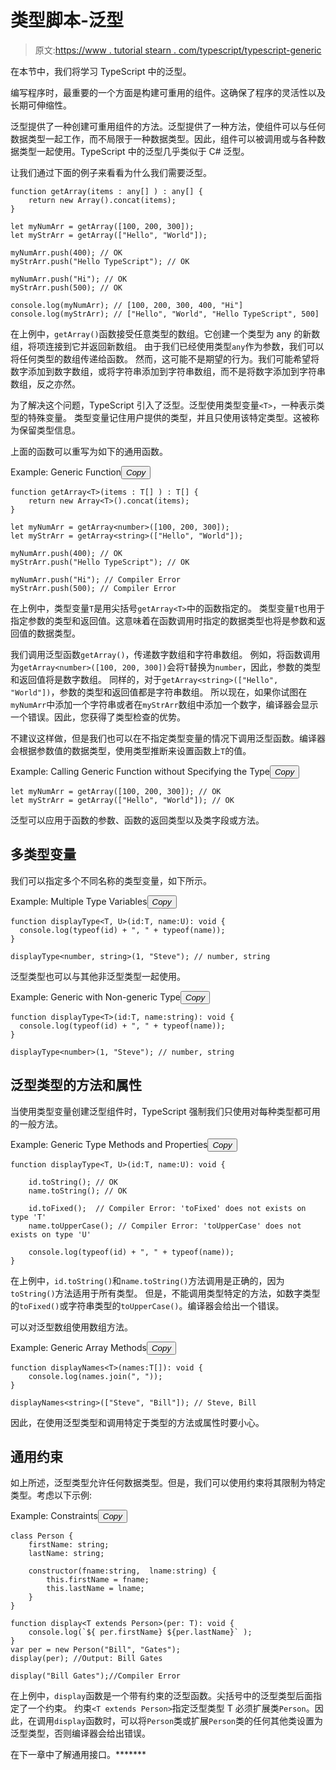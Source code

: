 # 类型脚本-泛型

> 原文:[https://www . tutorial stearn . com/typescript/typescript-generic](https://www.tutorialsteacher.com/typescript/typescript-generic)

在本节中，我们将学习 TypeScript 中的泛型。

编写程序时，最重要的一个方面是构建可重用的组件。这确保了程序的灵活性以及长期可伸缩性。

泛型提供了一种创建可重用组件的方法。泛型提供了一种方法，使组件可以与任何数据类型一起工作，而不局限于一种数据类型。因此，组件可以被调用或与各种数据类型一起使用。TypeScript 中的泛型几乎类似于 C# 泛型。

让我们通过下面的例子来看看为什么我们需要泛型。

```
function getArray(items : any[] ) : any[] {
    return new Array().concat(items);
}

let myNumArr = getArray([100, 200, 300]);
let myStrArr = getArray(["Hello", "World"]);

myNumArr.push(400); // OK
myStrArr.push("Hello TypeScript"); // OK

myNumArr.push("Hi"); // OK
myStrArr.push(500); // OK

console.log(myNumArr); // [100, 200, 300, 400, "Hi"]
console.log(myStrArr); // ["Hello", "World", "Hello TypeScript", 500] 
```

在上例中，`getArray()`函数接受任意类型的数组。它创建一个类型为 any 的新数组，将项连接到它并返回新数组。 由于我们已经使用类型`any`作为参数，我们可以将任何类型的数组传递给函数。 然而，这可能不是期望的行为。我们可能希望将数字添加到数字数组，或将字符串添加到字符串数组，而不是将数字添加到字符串数组，反之亦然。

为了解决这个问题，TypeScript 引入了泛型。泛型使用类型变量`<T>`，一种表示类型的特殊变量。 类型变量记住用户提供的类型，并且只使用该特定类型。这被称为保留类型信息。

上面的函数可以重写为如下的通用函数。

Example: Generic Function<button class="copy-btn pull-right" title="Copy example code">*Copy*</button> 

```
function getArray<T>(items : T[] ) : T[] {
    return new Array<T>().concat(items);
}

let myNumArr = getArray<number>([100, 200, 300]);
let myStrArr = getArray<string>(["Hello", "World"]);

myNumArr.push(400); // OK
myStrArr.push("Hello TypeScript"); // OK

myNumArr.push("Hi"); // Compiler Error
myStrArr.push(500); // Compiler Error 
```

在上例中，类型变量`T`是用尖括号`getArray<T>`中的函数指定的。 类型变量`T`也用于指定参数的类型和返回值。这意味着在函数调用时指定的数据类型也将是参数和返回值的数据类型。

我们调用泛型函数`getArray()`，传递数字数组和字符串数组。 例如，将函数调用为`getArray<number>([100, 200, 300])`会将`T`替换为`number`，因此，参数的类型和返回值将是数字数组。 同样的，对于`getArray<string>(["Hello", "World"])`，参数的类型和返回值都是字符串数组。 所以现在，如果你试图在`myNumArr`中添加一个字符串或者在`myStrArr`数组中添加一个数字，编译器会显示一个错误。因此，您获得了类型检查的优势。

不建议这样做，但是我们也可以在不指定类型变量的情况下调用泛型函数。编译器会根据参数值的数据类型，使用类型推断来设置函数上`T`的值。

Example: Calling Generic Function without Specifying the Type<button class="copy-btn pull-right" title="Copy example code">*Copy*</button> 

```
let myNumArr = getArray([100, 200, 300]); // OK
let myStrArr = getArray(["Hello", "World"]); // OK 
```

泛型可以应用于函数的参数、函数的返回类型以及类字段或方法。

## 多类型变量

我们可以指定多个不同名称的类型变量，如下所示。

Example: Multiple Type Variables<button class="copy-btn pull-right" title="Copy example code">*Copy*</button> 

```
function displayType<T, U>(id:T, name:U): void { 
  console.log(typeof(id) + ", " + typeof(name));  
}

displayType<number, string>(1, "Steve"); // number, string 
```

泛型类型也可以与其他非泛型类型一起使用。

Example: Generic with Non-generic Type<button class="copy-btn pull-right" title="Copy example code">*Copy*</button> 

```
function displayType<T>(id:T, name:string): void { 
  console.log(typeof(id) + ", " + typeof(name));  
}

displayType<number>(1, "Steve"); // number, string 
```

## 泛型类型的方法和属性

当使用类型变量创建泛型组件时，TypeScript 强制我们只使用对每种类型都可用的一般方法。

Example: Generic Type Methods and Properties<button class="copy-btn pull-right" title="Copy example code">*Copy*</button> 

```
function displayType<T, U>(id:T, name:U): void { 

    id.toString(); // OK
    name.toString(); // OK

    id.toFixed();  // Compiler Error: 'toFixed' does not exists on type 'T'
    name.toUpperCase(); // Compiler Error: 'toUpperCase' does not exists on type 'U'

    console.log(typeof(id) + ", " + typeof(name));  
} 
```

在上例中，`id.toString()`和`name.toString()`方法调用是正确的，因为`toString()`方法适用于所有类型。 但是，不能调用类型特定的方法，如数字类型的`toFixed()`或字符串类型的`toUpperCase()`。编译器会给出一个错误。

可以对泛型数组使用数组方法。

Example: Generic Array Methods<button class="copy-btn pull-right" title="Copy example code">*Copy*</button> 

```
function displayNames<T>(names:T[]): void { 
    console.log(names.join(", "));  
}

displayNames<string>(["Steve", "Bill"]); // Steve, Bill 
```

因此，在使用泛型类型和调用特定于类型的方法或属性时要小心。

## 通用约束

如上所述，泛型类型允许任何数据类型。但是，我们可以使用约束将其限制为特定类型。考虑以下示例:

Example: Constraints<button class="copy-btn pull-right" title="Copy example code">*Copy*</button> 

```
class Person {
    firstName: string;
    lastName: string;

    constructor(fname:string,  lname:string) { 
        this.firstName = fname;
        this.lastName = lname;
    }
}

function display<T extends Person>(per: T): void {
    console.log(`${ per.firstName} ${per.lastName}` );
}
var per = new Person("Bill", "Gates");
display(per); //Output: Bill Gates

display("Bill Gates");//Compiler Error 
```

在上例中，`display`函数是一个带有约束的泛型函数。尖括号中的泛型类型后面指定了一个约束。 约束`<T extends Person>`指定泛型类型 T 必须扩展类`Person`。因此，在调用`display`函数时，可以将`Person`类或扩展`Person`类的任何其他类设置为泛型类型，否则编译器会给出错误。

在下一章中了解通用接口。*******
